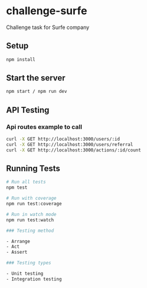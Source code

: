 # challenge-surfe

Challenge task for Surfe company

## Setup

```bash
npm install
```

## Start the server

```bash
npm start / npm run dev
```

## API Testing

### Api routes example to call

```bash
curl -X GET http://localhost:3000/users/:id
curl -X GET http://localhost:3000/users/referral
curl -X GET http://localhost:3000/actions/:id/count
```

## Running Tests

```bash
# Run all tests
npm test

# Run with coverage
npm run test:coverage

# Run in watch mode
npm run test:watch

### Testing method

- Arrange
- Act
- Assert

### Testing types

- Unit testing
- Integration testing
```
